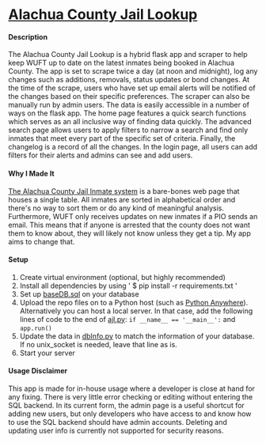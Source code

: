 # [Alachua County Jail Lookup](http://andrewbriz.pythonanywhere.com/)

#### Description
The Alachua County Jail Lookup is a hybrid flask app and scraper to help keep WUFT up to date on the latest inmates being booked in Alachua County. The app is set to scrape twice a day (at noon and midnight), log any changes such as additions, removals, status updates or bond changes. At the time of the scrape, users who have set up email alerts will be notified of the changes based on their specific preferences. The scraper can also be manually run by admin users. The data is easily accessible in a number of ways on the flask app. The home page features a quick search functions which serves as an all inclusive way of finding data quickly. The advanced search page allows users to apply filters to narrow a search and find only inmates that meet every part of the specific set of criteria. Finally, the changelog is a record of all the changes. In the login page, all users can add filters for their alerts and admins can see and add users.

#### Why I Made It
[The Alachua County Jail Inmate system](http://oldweb.circuit8.org/inmatelist.php) is a bare-bones web page that houses a single table. All inmates are sorted in alphabetical order and there's no way to sort them or do any kind of meaningful analysis. Furthermore, WUFT only receives updates on new inmates if a PIO sends an email. This means that if anyone is arrested that the county does not want them to know about, they will likely not know unless they get a tip. My app aims to change that. 

#### Setup
1. Create virtual environment (optional, but highly recommended)
2. Install all dependencies by using ' $ pip install -r requirements.txt '
3. Set up [baseDB.sql](baseDB.sql) on your database
4. Upload the repo files on to a Python host (such as [Python Anywhere](https://www.pythonanywhere.com/)). Alternatively you can host a local server. In that case, add the following lines of code to the end of [ajl.py](ajl.py): `if __name__ == '__main__':` and `app.run()`
5. Update the data in [dbInfo.py](dbInfo.py) to match the information of your database. If no unix_socket is needed, leave that line as is.
6. Start your server

#### Usage Disclaimer
This app is made for in-house usage where a developer is close at hand for any fixing. There is very little error checking or editing without entering the SQL backend. In its current form, the admin page is a useful shortcut for adding new users, but only developers who have access to and know how to use the SQL backend should have admin accounts. Deleting and updating user info is currently not supported for security reasons.